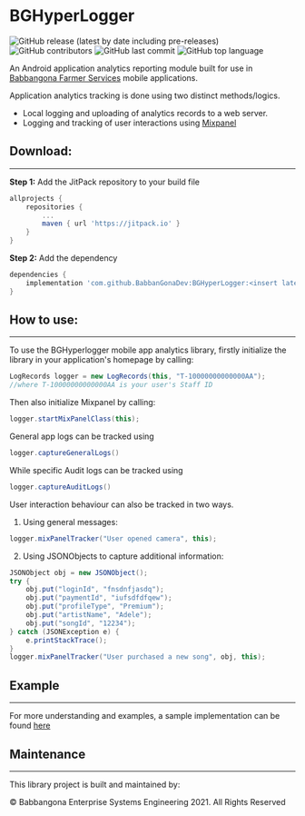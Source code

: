 # BGHyperLogger
![GitHub release (latest by date including pre-releases)](https://img.shields.io/github/v/release/BabbanGonaDev/BGHyperLogger?include_prereleases)
![GitHub contributors](https://img.shields.io/github/contributors/BabbanGonaDev/BGHyperLogger)
![GitHub last commit](https://img.shields.io/github/last-commit/BabbanGonaDev/BGHyperLogger)
![GitHub top language](https://img.shields.io/github/languages/top/BabbanGonaDev/BGHyperLogger)

An Android application analytics reporting module built for use in [Babbangona Farmer Services](www.babbangona.com) mobile applications.


Application analytics tracking is done using two distinct methods/logics.
- Local logging and uploading of analytics records to a web server.
- Logging and tracking of user interactions using [Mixpanel](https://mixpanel.com/)


## Download:
-------------------

**Step 1:** Add the JitPack repository to your build file
```groovy
allprojects {
	repositories {
		...
		maven { url 'https://jitpack.io' }
	}
}
```

**Step 2:** Add the dependency
```groovy
dependencies {
    implementation 'com.github.BabbanGonaDev:BGHyperLogger:<insert latest version>'
}
```


## How to use:
-------------------
To use the BGHyperlogger mobile app analytics library, firstly initialize the library in your application's homepage by calling: 

```java
LogRecords logger = new LogRecords(this, "T-10000000000000AA");
//where T-10000000000000AA is your user's Staff ID
```


Then also initialize Mixpanel by calling:

```java
logger.startMixPanelClass(this);
```

General app logs can be tracked using 
```java
logger.captureGeneralLogs()
```
While specific Audit logs can be tracked using 
``` java
logger.captureAuditLogs()
```

User interaction behaviour can also be tracked in two ways.
1. Using general messages:
```java
logger.mixPanelTracker("User opened camera", this);
```

2. Using JSONObjects to capture additional information:
```java
JSONObject obj = new JSONObject();
try {
    obj.put("loginId", "fnsdnfjasdq");
    obj.put("paymentId", "iufsdfdfqew");
    obj.put("profileType", "Premium");
    obj.put("artistName", "Adele");
    obj.put("songId", "12234");
} catch (JSONException e) {
    e.printStackTrace();
}
logger.mixPanelTracker("User purchased a new song", obj, this);
```

## Example
---------------------------
For more understanding and examples, a sample implementation can be found [here](https://github.com/BabbanGonaDev/BGHyperLogger/tree/master/sample)

## Maintenance
--------------------------
This library project is built and maintained by:

 &copy; Babbangona Enterprise Systems Engineering 2021. All Rights Reserved